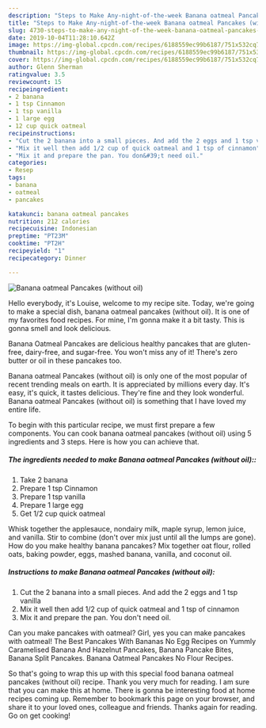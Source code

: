 ```yaml
---
description: "Steps to Make Any-night-of-the-week Banana oatmeal Pancakes (without oil)"
title: "Steps to Make Any-night-of-the-week Banana oatmeal Pancakes (without oil)"
slug: 4730-steps-to-make-any-night-of-the-week-banana-oatmeal-pancakes-without-oil
date: 2019-10-04T11:28:10.642Z
image: https://img-global.cpcdn.com/recipes/6188559ec99b6187/751x532cq70/banana-oatmeal-pancakes-without-oil-recipe-main-photo.jpg
thumbnail: https://img-global.cpcdn.com/recipes/6188559ec99b6187/751x532cq70/banana-oatmeal-pancakes-without-oil-recipe-main-photo.jpg
cover: https://img-global.cpcdn.com/recipes/6188559ec99b6187/751x532cq70/banana-oatmeal-pancakes-without-oil-recipe-main-photo.jpg
author: Glenn Sherman
ratingvalue: 3.5
reviewcount: 15
recipeingredient:
- 2 banana
- 1 tsp Cinnamon
- 1 tsp vanilla
- 1 large egg
- 12 cup quick oatmeal
recipeinstructions:
- "Cut the 2 banana into a small pieces. And add the 2 eggs and 1 tsp vanilla"
- "Mix it well then add 1/2 cup of quick oatmeal and 1 tsp of cinnamon"
- "Mix it and prepare the pan. You don&#39;t need oil."
categories:
- Resep
tags:
- banana
- oatmeal
- pancakes

katakunci: banana oatmeal pancakes
nutrition: 212 calories
recipecuisine: Indonesian
preptime: "PT23M"
cooktime: "PT2H"
recipeyield: "1"
recipecategory: Dinner

---
```



![Banana oatmeal Pancakes (without oil)](https://img-global.cpcdn.com/recipes/6188559ec99b6187/751x532cq70/banana-oatmeal-pancakes-without-oil-recipe-main-photo.jpg)

Hello everybody, it's Louise, welcome to my recipe site. Today, we're going to make a special dish, banana oatmeal pancakes (without oil). It is one of my favorites food recipes. For mine, I'm gonna make it a bit tasty. This is gonna smell and look delicious.

Banana Oatmeal Pancakes are delicious healthy pancakes that are gluten-free, dairy-free, and sugar-free. You won&#39;t miss any of it! There&#39;s zero butter or oil in these pancakes too.

Banana oatmeal Pancakes (without oil) is only one of the most popular of recent trending meals on earth. It is appreciated by millions every day. It's easy, it's quick, it tastes delicious. They're fine and they look wonderful. Banana oatmeal Pancakes (without oil) is something that I have loved my entire life.


To begin with this particular recipe, we must first prepare a few components. You can cook banana oatmeal pancakes (without oil) using 5 ingredients and 3 steps. Here is how you can achieve that.

##### The ingredients needed to make Banana oatmeal Pancakes (without oil)::

1. Take 2 banana
1. Prepare 1 tsp Cinnamon
1. Prepare 1 tsp vanilla
1. Prepare 1 large egg
1. Get 1/2 cup quick oatmeal


Whisk together the applesauce, nondairy milk, maple syrup, lemon juice, and vanilla. Stir to combine (don&#39;t over mix just until all the lumps are gone). How do you make healthy banana pancakes? Mix together oat flour, rolled oats, baking powder, eggs, mashed banana, vanilla, and coconut oil. 

##### Instructions to make Banana oatmeal Pancakes (without oil):

1. Cut the 2 banana into a small pieces. And add the 2 eggs and 1 tsp vanilla
1. Mix it well then add 1/2 cup of quick oatmeal and 1 tsp of cinnamon
1. Mix it and prepare the pan. You don&#39;t need oil.


Can you make pancakes with oatmeal? Girl, yes you can make pancakes with oatmeal! The Best Pancakes With Bananas No Egg Recipes on Yummly Caramelised Banana And Hazelnut Pancakes, Banana Pancake Bites, Banana Split Pancakes. Banana Oatmeal Pancakes No Flour Recipes. 

So that's going to wrap this up with this special food banana oatmeal pancakes (without oil) recipe. Thank you very much for reading. I am sure that you can make this at home. There is gonna be interesting food at home recipes coming up. Remember to bookmark this page on your browser, and share it to your loved ones, colleague and friends. Thanks again for reading. Go on get cooking!
